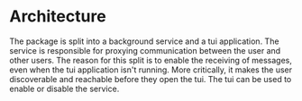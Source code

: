 # Architecture

The package is split into a background service and a tui application. The
service is responsible for proxying communication between the user and other
users. The reason for this split is to enable the receiving of messages, even
when the tui application isn't running. More critically, it makes the user
discoverable and reachable before they open the tui. The tui can be used to
enable or disable the service.
